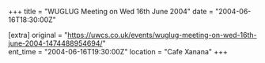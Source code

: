 +++
title = "WUGLUG Meeting on Wed 16th June 2004"
date = "2004-06-16T18:30:00Z"

[extra]
original = "https://uwcs.co.uk/events/wuglug-meeting-on-wed-16th-june-2004-1474488954694/"    
ent_time = "2004-06-16T19:30:00Z"
location = "Cafe Xanana"
+++



